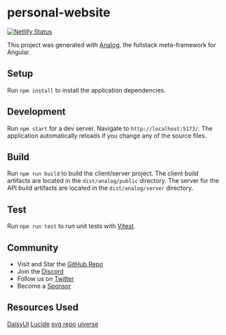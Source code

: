 # personal-website

[![Netlify Status](https://api.netlify.com/api/v1/badges/a538610c-085d-4918-82ca-7d5a00450c30/deploy-status)](https://app.netlify.com/projects/ernestineho/deploys)

This project was generated with [Analog](https://analogjs.org), the fullstack meta-framework for Angular.

## Setup

Run `npm install` to install the application dependencies.

## Development

Run `npm start` for a dev server. Navigate to `http://localhost:5173/`. The application automatically reloads if you change any of the source files.

## Build

Run `npm run build` to build the client/server project. The client build artifacts are located in the `dist/analog/public` directory. The server for the API build artifacts are located in the `dist/analog/server` directory.

## Test

Run `npm run test` to run unit tests with [Vitest](https://vitest.dev).

## Community

- Visit and Star the [GitHub Repo](https://github.com/analogjs/analog)
- Join the [Discord](https://chat.analogjs.org)
- Follow us on [Twitter](https://twitter.com/analogjs)
- Become a [Sponsor](https://github.com/sponsors/brandonroberts)

## Resources Used
[DaisyUI](https://daisyui.com/)
[Lucide](https://lucide.dev/)
[svg repo](https://www.svgrepo.com/)
[uiverse](https://uiverse.io/)